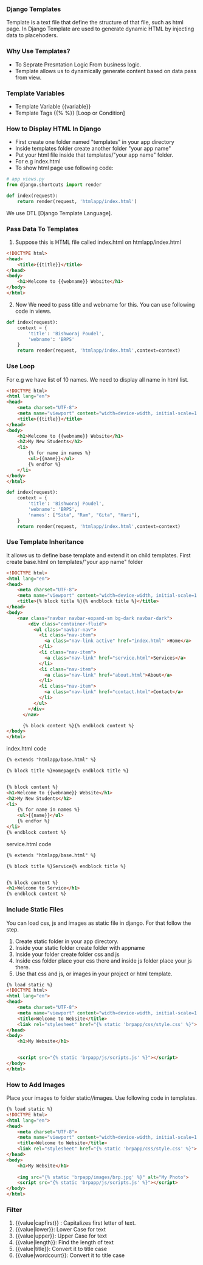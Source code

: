 ### Django Templates
Template is a text file that define the structure of that file, such as html page. In Django Template are used to generate dynamic HTML by injecting data to placehoders.

### Why Use Templates?
- To Seprate Presntation Logic From business logic.
- Template allows us to dynamically generate content based on data pass from view.

### Template Variables
- Template Variable {{variable}}
- Template Tags {{% %}} [Loop or Condition]


### How to Display HTML In Django
- First create one folder named "templates" in your app directory
- Inside templates folder create another folder "your app name"
- Put your html file inside that templates/"your app name" folder.
- For e.g index.html
- To show html page use following code:
```python
# app views.py
from django.shortcuts import render

def index(request):
    return render(request, 'htmlapp/index.html')
``` 

We use DTL [Django Template Language]. 
### Pass Data To Templates
1. Suppose this is HTML file called index.html on 
htmlapp/index.html
```html
<!DOCTYPE html>
<head>
    <title>{{title}}</title>
</head>
<body>
    <h1>Welcome to {{webname}} Website</h1>
</body>
</html>
```
2. Now We need to pass title and webname for this. You can use following code in views.
```python
def index(request):
    context = {
        'title': 'Bishworaj Poudel',
        'webname': 'BRPS'
    }
    return render(request, 'htmlapp/index.html',context=context)

```

### Use Loop
For e.g we have list of 10 names. We need to display all name in html list.
```html
<!DOCTYPE html>
<html lang="en">
<head>
    <meta charset="UTF-8">
    <meta name="viewport" content="width=device-width, initial-scale=1.0">
    <title>{{title}}</title>
</head>
<body>
    <h1>Welcome to {{webname}} Website</h1>
    <h2>My New Students</h2>
    <li>
        {% for name in names %}
        <ul>{{name}}</ul>
        {% endfor %}
    </li>
</body>
</html>
```

```python
def index(request):
    context = {
        'title': 'Bishworaj Poudel',
        'webname': 'BRPS',
        'names': ["Sita", "Ram", "Gita", "Hari"],
    }
    return render(request, 'htmlapp/index.html',context=context)
```




### Use Template Inheritance
It allows us to define base template and extend it on child templates. First create base.html on templates/"your app name" folder
```html
<!DOCTYPE html>
<html lang="en">
<head>
    <meta charset="UTF-8">
    <meta name="viewport" content="width=device-width, initial-scale=1.0">
    <title>{% block title %}{% endblock title %}</title>
</head>
<body>
    <nav class="navbar navbar-expand-sm bg-dark navbar-dark">
        <div class="container-fluid">
          <ul class="navbar-nav">
            <li class="nav-item">
              <a class="nav-link active" href="index.html" >Home</a>
            </li>
            <li class="nav-item">
              <a class="nav-link" href="service.html">Services</a>
            </li>
            <li class="nav-item">
              <a class="nav-link" href="about.html">About</a>
            </li>
            <li class="nav-item">
              <a class="nav-link" href="contact.html">Contact</a>
            </li>
          </ul>
        </div>
      </nav>

      {% block content %}{% endblock content %}
</body>
</html>
```

index.html code
```html
{% extends "htmlapp/base.html" %}

{% block title %}Homepage{% endblock title %}


{% block content %}
<h1>Welcome to {{webname}} Website</h1>
<h2>My New Students</h2>
<li>
    {% for name in names %}
    <ul>{{name}}</ul>
    {% endfor %}
</li>
{% endblock content %}
```
service.html code
```html
{% extends "htmlapp/base.html" %}

{% block title %}Service{% endblock title %}


{% block content %}
<h1>Welcome to Service</h1>
{% endblock content %}
```


### Include Static Files
You can load css, js and images as static file in django. For that follow the step.
1. Create static folder in your app directory.
2. Inside your static folder create folder with appname
3. Inside your <appname> folder create folder css and js
4. Inside css folder place your css there and inside js folder 
place your js there.
5. Use that css and js, or images in your project or html template.
```html
{% load static %}
<!DOCTYPE html>
<html lang="en">
<head>
    <meta charset="UTF-8">
    <meta name="viewport" content="width=device-width, initial-scale=1.0">
    <title>Welcome to Website</title>
    <link rel="stylesheet" href="{% static 'brpapp/css/style.css' %}">
</head>
<body>
    <h1>My Website</h1>


    <script src="{% static 'brpapp/js/scripts.js' %}"></script>
</body>
</html>
```


### How to Add Images
Place your images to folder static/<yourappname>/images. Use following code in templates.
```html
{% load static %}
<!DOCTYPE html>
<html lang="en">
<head>
    <meta charset="UTF-8">
    <meta name="viewport" content="width=device-width, initial-scale=1.0">
    <title>Welcome to Website</title>
    <link rel="stylesheet" href="{% static 'brpapp/css/style.css' %}">
</head>
<body>
    <h1>My Website</h1>
    
    <img src="{% static 'brpapp/images/brp.jpg' %}" alt="My Photo">
    <script src="{% static 'brpapp/js/scripts.js' %}"></script>
</body>
</html>
```

### Filter
1. {{value|capfirst}} : Capitalizes first letter of text.
2. {{value|lower}}: Lower Case for text 
3. {{value|upper}}: Upper Case for text 
4. {{value|length}}: Find the length of text 
5. {{value|title}}: Convert it to title case
6. {{value|wordcount}}: Convert it to title case
